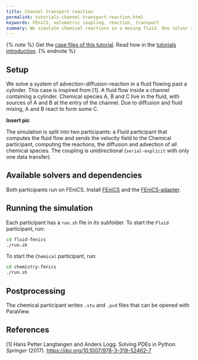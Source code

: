 ```yaml
---
title: Channel transport reaction
permalink: tutorials-channel-transport-reaction.html
keywords: FEniCS, volumetric coupling, reaction, transport
summary: We simulate chemical reactions in a moving fluid. One solver simulates the fluid flow and another handles the reactions.
---
```


{% note %}
Get the [case files of this tutorial](https://github.com/precice/tutorials/tree/master/channel-transport-reaction). Read how in the [tutorials introduction](https://www.precice.org/tutorials.html).
{% endnote %}

## Setup

We solve a system of advection-diffusion-reaction in a fluid flowing past a cylinder. This case is inspired from [1]. A fluid flow inside a channel containing a cylinder. Chemical species A, B and C live in the fluid, with sources of A and B at the entry of the channel. Due to diffusion and fluid mixing, A and B react to form some C.

**Insert pic**

The simulation is split into two participants: a Fluid participant that computes the fluid flow and sends the velocity field to the Chemical participant, computing the reactions, the diffusion and advection of all chemical species. The coupling is unidirectional (`serial-explicit` with only one data transfer).

## Available solvers and dependencies

Both participants run on FEniCS. Install [FEniCS](https://fenicsproject.org/download/) and the [FEniCS-adapter](https://github.com/precice/fenics-adapter).

## Running the simulation

Each participant has a `run.sh` file in its subfolder.
To start the `Fluid` participant, run:

   ```bash
   cd fluid-fenics
   ./run.sh
   ```

To start the `Chemical` participant, run:

   ```bash
   cd chemistry-fenics
   ./run.sh
   ```

## Postprocessing

The chemical participant writes `.vtu` and `.pvd` files that can be opened with ParaView.

## References

<!-- markdownlint-configure-file {"MD034": false } -->
[1] Hans Petter Langtangen and Anders Logg. Solving PDEs in Python. _Springer_ (2017). https://doi.org/10.1007/978-3-319-52462-7

